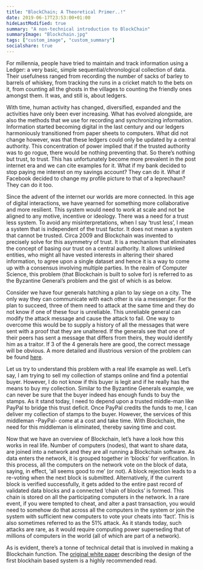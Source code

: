 ```yaml
---
title: "BlockChain; A Theoretical Primer..!"
date: 2019-06-17T23:53:00+01:00
hideLastModified: true
summary: "A non-technical introduction to BlockChain"
summaryImage: "Blockchain.jpg"
tags: ["custom_image", "custom_summary"]
socialshare: true
---
```


For millennia, people have tried to maintain and track information using a Ledger: a very basic,
simple sequential/chronological collection of data. Their usefulness ranged from recording the
number of sacks of barley to barrels of whiskey, from tracking the runs in a cricket match to the bets
on it, from counting all the ghosts in the villages to counting the friendly ones amongst them. It was,
and still is, about ledgers.

With time, human activity has changed, diversified, expanded and the activities have only been ever
increasing. What has evolved alongside, are also the methods that we use for recording and
synchronizing information. Information started becoming digital in the last century and our ledgers
harmoniously transitioned from paper sheets to computers. What did not change however, was that
these ledgers could only be updated by a central authority. This concentration of power implied that
if the trusted authority was to go rogue, there would be nothing preventing that. So there’s nothing
but trust, to trust. This has unfortunately become more prevalent in the post internet era and we
can cite examples for it. What if my bank decided to stop paying me interest on my savings account?
They can do it. What if Facebook decided to change my profile picture to that of a leprechaun? They
can do it too.

Since the advent of the internet our worlds are more connected. In this age of digital interactions,
we have yearned for something more collaborative and more resilient. This system would need to
work at scale and not be aligned to any motive, incentive or ideology. There was a need for a trust
less system. To avoid any misinterpretations, when I say ‘trust less’, I mean a system that is
independent of the trust factor. It does not mean a system that cannot be trusted.
Circa 2009 and Blockchain was invented to precisely solve for this asymmetry of trust. It is a
mechanism that eliminates the concept of basing our trust on a central authority. It allows unlinked
entities, who might all have vested interests in altering their shared information, to agree upon a
single dataset and hence it is a way to come up with a consensus involving multiple parties. In the
realm of Computer Science, this problem (that Blockchain is built to solve for) is referred to as the
Byzantine General’s problem and the gist of which is as below.

Consider we have four generals hatching a plan to lay siege on a city. The only way they can
communicate with each other is via a messenger. For the plan to succeed, three of them need to
attack at the same time and they do not know if one of these four is unreliable. This unreliable
general can modify the attack message and cause the attack to fail. One way to overcome this would
be to supply a history of all the messages that were sent with a proof that they are unaltered. If the
generals see that one of their peers has sent a message that differs from theirs, they would identify
him as a traitor. If 3 of the 4 generals here are good, the correct message will be obvious. A more
detailed and illustrious version of the problem can be found [here](https://coincentral.com/byzantine-generals-problem/).


Let us try to understand this problem with a real life example as well. Let’s say, I am trying to sell my
collection of stamps online and find a potential buyer. However, I do not know if this buyer is legit
and if he really has the means to buy my collection. Similar to the Byzantine Generals example, we
can never be sure that the buyer indeed has enough funds to buy the stamps. As it stand today, I
need to depend upon a trusted middle-man like PayPal to bridge this trust deficit. Once PayPal
credits the funds to me, I can deliver my collection of stamps to the buyer. However, the services of
this middleman -PayPal- come at a cost and take time. With Blockchain, the need for this middleman
is eliminated, thereby saving time and cost.

Now that we have an overview of Blockchain, let’s have a look how this works in real life.
Number of computers (nodes), that want to share data, are joined into a network and they are all
running a Blockchain software. As data enters the network, it is grouped together in ‘blocks’ for
verification. In this process, all the computers on the network vote on the block of data, saying, in
effect, ‘all seems good to me’ (or not). A block rejection leads to a re-voting when the next block is
submitted. Alternatively, if the current block is verified successfully, it gets added to the entire past
record of validated data blocks and a connected ‘chain of blocks’ is formed. This chain is stored on all
the participating computers in the network. In a rare event, if you were tempted to cheat, and alter
a past transaction, you would need to somehow do that across all the computers in the system or
join the system with sufficient new computers to vote your cheats into ‘fact’. This is also sometimes
referred to as the 51% attack. As it stands today, such attacks are rare, as it would require
computing power superseding that of millions of computers in the world (all of which are part of a
network).

As is evident, there’s a tonne of technical detail that is involved in making a Blockchain function.
The [original white paper](https://bitcoin.org/bitcoin.pdf) describing the design of the first blockhain based system is a highly
recommended read.